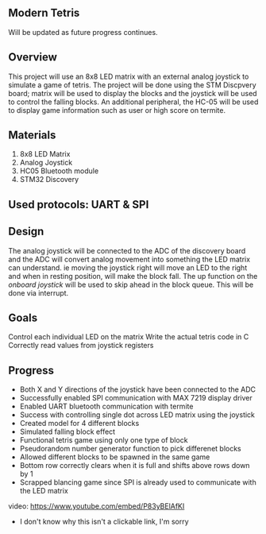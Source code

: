 
## Modern Tetris

Will be updated as future progress continues.


## Overview
This project will use an 8x8 LED matrix with an external analog joystick to simulate a game of tetris. The project will be done using the STM Discpvery board; matrix will be used to display the blocks and the joystick will be used to control the falling blocks. An additional peripheral, the HC-05 will be used to display game information such as user or high score on termite.

## Materials
1) 8x8 LED Matrix
2) Analog Joystick
3) HC05 Bluetooth module
4) STM32 Discovery

## Used protocols: UART & SPI

## Design
The analog joystick will be connected to the ADC of the discovery board and the ADC will convert analog movement into something the LED matrix can understand. ie moving the joystick right will move an LED to the right and when in resting position, will make the block fall. The up function on the _onboard joystick_ will be used to skip ahead in the block queue. This will be done via interrupt.

## Goals
Control each individual LED on the matrix
Write the actual tetris code in C
Correctly read values from joystick registers


## Progress
- Both X and Y directions of the joystick have been connected to the ADC
- Successfully enabled SPI communication with MAX 7219 display driver
- Enabled UART bluetooth communication with termite
- Success with controlling single dot across LED matrix using the joystick
- Created model for 4 different blocks
- Simulated falling block effect
- Functional tetris game using only one type of block
- Pseudorandom number generator function to pick differenet blocks
- Allowed different blocks to be spawned in the same game
- Bottom row correctly clears when it is full and shifts above rows down by 1
- Scrapped blancing game since SPI is already used to communicate with the LED matrix

video: https://www.youtube.com/embed/P83yBElAfKI
- I don't know why this isn't a clickable link, I'm sorry
